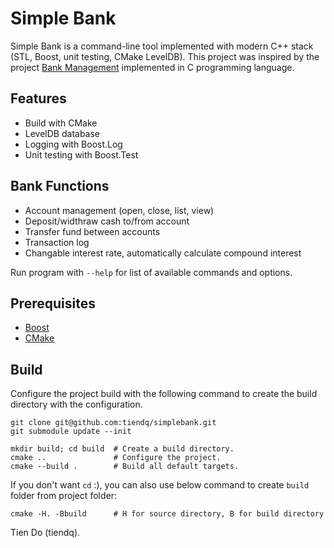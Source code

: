 Simple Bank
===========
Simple Bank is a command-line tool implemented with modern C++ stack (STL, Boost, unit testing, CMake LevelDB). This project was inspired by the project [Bank Management](https://github.com/smokindinesh/Mini-Project-in-C) implemented in C programming language.

## Features
* Build with CMake
* LevelDB database
* Logging with Boost.Log
* Unit testing with Boost.Test

## Bank Functions
* Account management (open, close, list, view)
* Deposit/widthraw cash to/from account
* Transfer fund between accounts
* Transaction log
* Changable interest rate, automatically calculate compound interest

Run program with `--help` for list of available commands and options.

## Prerequisites
* [Boost](https://www.boost.org/)
* [CMake](https://cmake.org/)

## Build
Configure the project build with the following command to create the build directory with the configuration.

```
git clone git@github.com:tiendq/simplebank.git
git submodule update --init

mkdir build; cd build  # Create a build directory.
cmake ..               # Configure the project.
cmake --build .        # Build all default targets.
```

If you don't want `cd` :), you can also use below command to create `build` folder from project folder:

```
cmake -H. -Bbuild      # H for source directory, B for build directory
```

Tien Do (tiendq).
